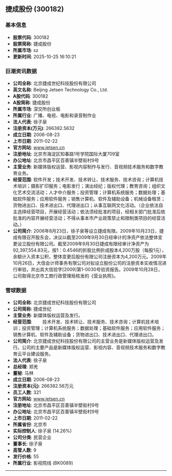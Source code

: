 ## 捷成股份 (300182)

### 基本信息

- **股票代码**: 300182
- **股票简称**: 捷成股份
- **所属市场**: sz
- **更新时间**: 2025-10-25 16:10:21

### 巨潮资讯数据

- **公司全称**: 北京捷成世纪科技股份有限公司
- **英文名称**: Beijing Jetsen Technology Co., Ltd.
- **A股代码**: 300182
- **A股简称**: 捷成股份
- **所属市场**: 深交所创业板
- **所属行业**: 广播、电视、电影和录音制作业
- **法人代表**: 徐子泉
- **注册资本(万元)**: 266382.5632
- **成立日期**: 2006-08-23
- **上市日期**: 2011-02-22
- **官方网站**: www.jetsen.cn
- **注册地址**: 北京市海淀区知春路1号学院国际大厦709室
- **办公地址**: 北京市昌平区百善镇半壁街村9号
- **主营业务**: 新媒体版权运营、影视内容制作与发行、音视频技术服务和数字教育业务。
- **经营范围**: 软件开发；技术开发、技术转让、技术服务、技术咨询；计算机技术培训；摄影扩印服务；电影发行；演出经纪；版权代理；教育咨询；组织文化艺术交流活动；人才中介服务；投资管理；计算机系统服务；数据处理；基础软件服务；应用软件服务；销售计算机、软件及辅助设备；机械设备租赁；货物进出口、技术进出口、代理进出口；从事互联网文化活动。（企业依法自主选择经营项目，开展经营活动；依法须经批准的项目，经相关部门批准后依批准的内容开展经营活动；不得从事本市产业政策禁止和限制类项目的经营活动。）
- **公司简介**: 2006年8月23日，徐子泉等设立捷成有限。2009年10月23日，捷成有限召开股东会，决议以截至2009年9月30日经审计的净资产依法整体变更设立股份有限公司。截至2009年9月30日捷成有限经审计净资产为92,397,554.83元，按1：0.4546的折股比例折成股本4,200万股（每股1元），余额计入资本公积，整体变更后股份有限公司注册资本为4,200万元。2009年10月26日，大信会计师事务有限公司对拟设立股份公司的注册资本实收情况进行审验，并出具大信验字[2009]第1-0030号验资报告。2009年10月28日，公司取得北京市工商行政管理局核发的《营业执照》。

### 雪球数据

- **公司全称**: 北京捷成世纪科技股份有限公司
- **公司简称**: 捷成世纪
- **主营业务**: 新媒体版权运营及发行。
- **经营范围**: 　　技术开发、技术转让、技术服务、技术咨询；计算机技术培训；投资管理；计算机系统服务；数据处理；基础软件服务；应用软件服务；销售计算机、软件及辅助设备；货物进出口、技术进出口、代理进出口。
- **公司简介**: 北京捷成世纪科技股份有限公司的主营业务是新媒体版权运营及发行。公司的主要产品是新媒体版权运营、影视内容、音视频技术服务和数字教育云平台建设服务。
- **法人代表**: 徐子泉
- **总经理**: 郑羌
- **董秘**: 马林
- **成立日期**: 2006-08-23
- **注册资本(元)**: 266382.56万元
- **员工人数**: 321
- **官方网站**: www.jetsen.cn
- **注册地址**: 北京市昌平区百善镇半壁街村9号
- **办公地址**: 北京市昌平区百善镇半壁街村9号
- **上市日期**: 2011-02-22
- **所属省份**: 北京市
- **实际控制人**: 徐子泉 (14.26%)
- **公司分类**: 民营企业
- **董事长**: 徐子泉
- **高管人数**: 9
- **发行价格**: 55
- **所属行业**: 影视院线 (BK0089)

---